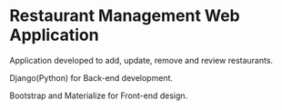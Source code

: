 # Restaurant Management Web Application

Application developed to add, update, remove and review restaurants.


Django(Python) for Back-end development. 

Bootstrap and Materialize for Front-end design.
